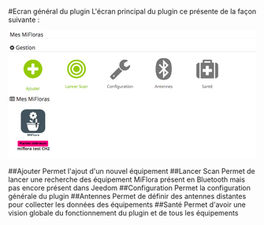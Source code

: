 #Ecran général du plugin
L'écran principal du plugin ce présente de la façon suivante :

![remote1](../images/MiFlora_general.png)

##Ajouter
Permet l'ajout d'un nouvel équipement
##Lancer Scan
Permet de lancer une recherche des équipement MiFlora présent en Bluetooth mais pas encore présent dans Jeedom
##Configuration
Permet la configuration générale du plugin
##Antennes
Permet de définir des antennes distantes pour collecter les données des équipements 
##Santé
Permet d'avoir une vision globale du fonctionnement du plugin et de tous les équipements  
